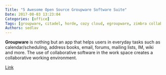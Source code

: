 ```yaml
---
Title: "5 Awesome Open Source Groupware Software Suite"
Date: 2017-08-03 13:23:04
Categories: [office]
Tags: [groupware, citadel, horde, cozy cloud, egroupware, zimbra collaboration]
Authors: sedlav
---
```


**Groupware** is nothing but an app that helps users in everyday tasks such as calendar/scheduling, address books, email, forums, mailing lists, IM, wiki and more. The use of collaborative software in the work space creates a collaborative working environment.

[Link](https://www.cyberciti.biz/open-source/awesome-opensource-collaborativesoftware-groupware-software-suite/)
